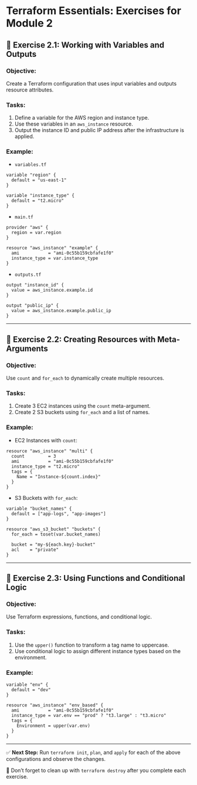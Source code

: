 # Terraform Essentials: Exercises for Module 2

## 🧪 Exercise 2.1: Working with Variables and Outputs

### Objective:

Create a Terraform configuration that uses input variables and outputs resource attributes.

### Tasks:

1. Define a variable for the AWS region and instance type.
2. Use these variables in an `aws_instance` resource.
3. Output the instance ID and public IP address after the infrastructure is applied.

### Example:

* `variables.tf`

```hcl
variable "region" {
  default = "us-east-1"
}

variable "instance_type" {
  default = "t2.micro"
}
```

* `main.tf`

```hcl
provider "aws" {
  region = var.region
}

resource "aws_instance" "example" {
  ami           = "ami-0c55b159cbfafe1f0"
  instance_type = var.instance_type
}
```

* `outputs.tf`

```hcl
output "instance_id" {
  value = aws_instance.example.id
}

output "public_ip" {
  value = aws_instance.example.public_ip
}
```

---

## 🧪 Exercise 2.2: Creating Resources with Meta-Arguments

### Objective:

Use `count` and `for_each` to dynamically create multiple resources.

### Tasks:

1. Create 3 EC2 instances using the `count` meta-argument.
2. Create 2 S3 buckets using `for_each` and a list of names.

### Example:

* EC2 Instances with `count`:

```hcl
resource "aws_instance" "multi" {
  count         = 3
  ami           = "ami-0c55b159cbfafe1f0"
  instance_type = "t2.micro"
  tags = {
    Name = "Instance-${count.index}"
  }
}
```

* S3 Buckets with `for_each`:

```hcl
variable "bucket_names" {
  default = ["app-logs", "app-images"]
}

resource "aws_s3_bucket" "buckets" {
  for_each = toset(var.bucket_names)

  bucket = "my-${each.key}-bucket"
  acl    = "private"
}
```

---

## 🧪 Exercise 2.3: Using Functions and Conditional Logic

### Objective:

Use Terraform expressions, functions, and conditional logic.

### Tasks:

1. Use the `upper()` function to transform a tag name to uppercase.
2. Use conditional logic to assign different instance types based on the environment.

### Example:

```hcl
variable "env" {
  default = "dev"
}

resource "aws_instance" "env_based" {
  ami           = "ami-0c55b159cbfafe1f0"
  instance_type = var.env == "prod" ? "t3.large" : "t3.micro"
  tags = {
    Environment = upper(var.env)
  }
}
```

---

✅ **Next Step:** Run `terraform init`, `plan`, and `apply` for each of the above configurations and observe the changes.

📁 Don’t forget to clean up with `terraform destroy` after you complete each exercise.

